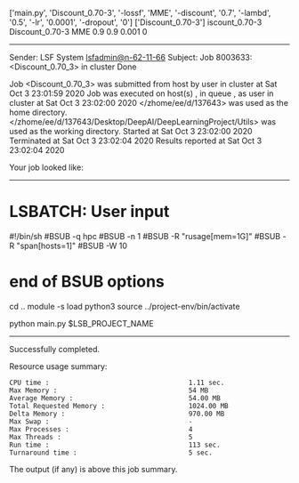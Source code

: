 ['main.py', 'Discount_0.70-3', '-lossf', 'MME', '-discount', '0.7', '-lambd', '0.5', '-lr', '0.0001', '-dropout', '0']
['Discount_0.70-3']
iscount_0.70-3
Discount_0.70-3 MME 0.9 0.9 0.001 0

------------------------------------------------------------
Sender: LSF System <lsfadmin@n-62-11-66>
Subject: Job 8003633: <Discount_0.70_3> in cluster <dcc> Done

Job <Discount_0.70_3> was submitted from host <n-62-30-5> by user <s183905> in cluster <dcc> at Sat Oct  3 23:01:59 2020
Job was executed on host(s) <n-62-11-66>, in queue <hpc>, as user <s183905> in cluster <dcc> at Sat Oct  3 23:02:00 2020
</zhome/ee/d/137643> was used as the home directory.
</zhome/ee/d/137643/Desktop/DeepAI/DeepLearningProject/Utils> was used as the working directory.
Started at Sat Oct  3 23:02:00 2020
Terminated at Sat Oct  3 23:02:04 2020
Results reported at Sat Oct  3 23:02:04 2020

Your job looked like:

------------------------------------------------------------
# LSBATCH: User input
#!/bin/sh
#BSUB -q hpc
#BSUB -n 1
#BSUB -R "rusage[mem=1G]"
#BSUB -R "span[hosts=1]"
#BSUB -W 10
# end of BSUB options
cd ..
module -s load python3
source ../project-env/bin/activate

python main.py $LSB_PROJECT_NAME


------------------------------------------------------------

Successfully completed.

Resource usage summary:

    CPU time :                                   1.11 sec.
    Max Memory :                                 54 MB
    Average Memory :                             54.00 MB
    Total Requested Memory :                     1024.00 MB
    Delta Memory :                               970.00 MB
    Max Swap :                                   -
    Max Processes :                              4
    Max Threads :                                5
    Run time :                                   113 sec.
    Turnaround time :                            5 sec.

The output (if any) is above this job summary.

